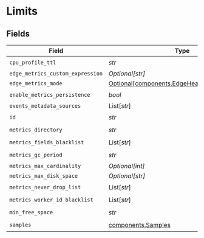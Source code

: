 # Limits


## Fields

| Field                                                                                            | Type                                                                                             | Required                                                                                         | Description                                                                                      |
| ------------------------------------------------------------------------------------------------ | ------------------------------------------------------------------------------------------------ | ------------------------------------------------------------------------------------------------ | ------------------------------------------------------------------------------------------------ |
| `cpu_profile_ttl`                                                                                | *str*                                                                                            | :heavy_check_mark:                                                                               | N/A                                                                                              |
| `edge_metrics_custom_expression`                                                                 | *Optional[str]*                                                                                  | :heavy_minus_sign:                                                                               | N/A                                                                                              |
| `edge_metrics_mode`                                                                              | [Optional[components.EdgeHeartbeatMetricsMode]](../../models/shared/edgeheartbeatmetricsmode.md) | :heavy_minus_sign:                                                                               | N/A                                                                                              |
| `enable_metrics_persistence`                                                                     | *bool*                                                                                           | :heavy_check_mark:                                                                               | N/A                                                                                              |
| `events_metadata_sources`                                                                        | List[*str*]                                                                                      | :heavy_minus_sign:                                                                               | N/A                                                                                              |
| `id`                                                                                             | *str*                                                                                            | :heavy_check_mark:                                                                               | N/A                                                                                              |
| `metrics_directory`                                                                              | *str*                                                                                            | :heavy_check_mark:                                                                               | N/A                                                                                              |
| `metrics_fields_blacklist`                                                                       | List[*str*]                                                                                      | :heavy_check_mark:                                                                               | N/A                                                                                              |
| `metrics_gc_period`                                                                              | *str*                                                                                            | :heavy_check_mark:                                                                               | N/A                                                                                              |
| `metrics_max_cardinality`                                                                        | *Optional[int]*                                                                                  | :heavy_minus_sign:                                                                               | N/A                                                                                              |
| `metrics_max_disk_space`                                                                         | *Optional[str]*                                                                                  | :heavy_minus_sign:                                                                               | N/A                                                                                              |
| `metrics_never_drop_list`                                                                        | List[*str*]                                                                                      | :heavy_check_mark:                                                                               | N/A                                                                                              |
| `metrics_worker_id_blacklist`                                                                    | List[*str*]                                                                                      | :heavy_check_mark:                                                                               | N/A                                                                                              |
| `min_free_space`                                                                                 | *str*                                                                                            | :heavy_check_mark:                                                                               | N/A                                                                                              |
| `samples`                                                                                        | [components.Samples](../../models/shared/samples.md)                                             | :heavy_check_mark:                                                                               | N/A                                                                                              |